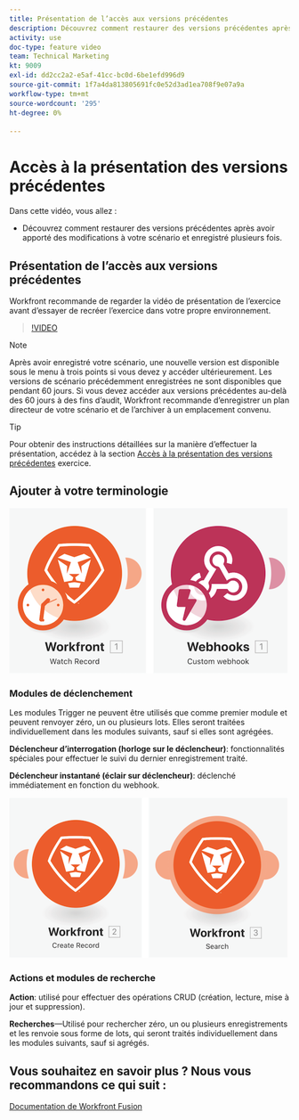 ```yaml
---
title: Présentation de l’accès aux versions précédentes
description: Découvrez comment restaurer des versions précédentes après avoir apporté des modifications à votre scénario et les avoir enregistrées dans [!DNL Adobe Workfront Fusion].
activity: use
doc-type: feature video
team: Technical Marketing
kt: 9009
exl-id: dd2cc2a2-e5af-41cc-bc0d-6be1efd996d9
source-git-commit: 1f7a4da813805691fc0e52d3ad1ea708f9e07a9a
workflow-type: tm+mt
source-wordcount: '295'
ht-degree: 0%

---
```


# Accès à la présentation des versions précédentes

Dans cette vidéo, vous allez :

* Découvrez comment restaurer des versions précédentes après avoir apporté des modifications à votre scénario et enregistré plusieurs fois.

## Présentation de l’accès aux versions précédentes

Workfront recommande de regarder la vidéo de présentation de l’exercice avant d’essayer de recréer l’exercice dans votre propre environnement.

>[!VIDEO](https://video.tv.adobe.com/v/335268/?quality=12)

>[!NOTE]
>
>Après avoir enregistré votre scénario, une nouvelle version est disponible sous le menu à trois points si vous devez y accéder ultérieurement. Les versions de scénario précédemment enregistrées ne sont disponibles que pendant 60 jours. Si vous devez accéder aux versions précédentes au-delà des 60 jours à des fins d’audit, Workfront recommande d’enregistrer un plan directeur de votre scénario et de l’archiver à un emplacement convenu.

>[!TIP]
>
>Pour obtenir des instructions détaillées sur la manière d’effectuer la présentation, accédez à la section [Accès à la présentation des versions précédentes](https://experienceleague.adobe.com/docs/workfront-learn/tutorials-workfront/fusion/exercises/access-previous-versions.html?lang=en) exercice.

## Ajouter à votre terminologie

![Une image d’un enregistrement Watch et d’un module webhook personnalisé](assets/understand-the-basics-3.png)

### Modules de déclenchement

Les modules Trigger ne peuvent être utilisés que comme premier module et peuvent renvoyer zéro, un ou plusieurs lots. Elles seront traitées individuellement dans les modules suivants, sauf si elles sont agrégées.

**Déclencheur d’interrogation (horloge sur le déclencheur)**: fonctionnalités spéciales pour effectuer le suivi du dernier enregistrement traité.

**Déclencheur instantané (éclair sur déclencheur)**: déclenché immédiatement en fonction du webhook.

![Image d’un enregistrement de création et d’un module de recherche](assets/understand-the-basics-4.png)

### Actions et modules de recherche

**Action**: utilisé pour effectuer des opérations CRUD (création, lecture, mise à jour et suppression).

**Recherches**—Utilisé pour rechercher zéro, un ou plusieurs enregistrements et les renvoie sous forme de lots, qui seront traités individuellement dans les modules suivants, sauf si agrégés.

## Vous souhaitez en savoir plus ? Nous vous recommandons ce qui suit :

[Documentation de Workfront Fusion](https://experienceleague.adobe.com/docs/workfront/using/adobe-workfront-fusion/workfront-fusion-2.html?lang=en)
